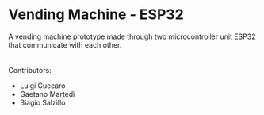 # Vending Machine - ESP32
A vending machine prototype made through two microcontroller unit ESP32 that communicate with each other.
\
\
\
Contributors:
- Luigi Cuccaro
- Gaetano Martedì
- Biagio Salzillo
